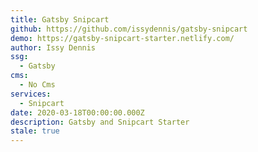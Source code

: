 ```yaml
---
title: Gatsby Snipcart
github: https://github.com/issydennis/gatsby-snipcart
demo: https://gatsby-snipcart-starter.netlify.com/
author: Issy Dennis
ssg:
  - Gatsby
cms:
  - No Cms
services:
  - Snipcart
date: 2020-03-18T00:00:00.000Z
description: Gatsby and Snipcart Starter
stale: true
---
```

